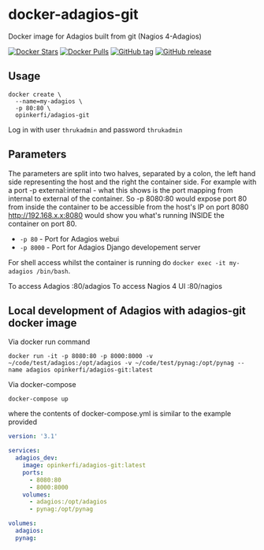 # docker-adagios-git
Docker image for Adagios built from git (Nagios 4-Adagios)

[![Docker Stars](https://img.shields.io/docker/stars/opinkerfi/adagios-git.svg)]()
[![Docker Pulls](https://img.shields.io/docker/pulls/opinkerfi/adagios-git.svg)]()
[![GitHub tag](https://img.shields.io/github/tag/opinkerfi/adagios-git.svg)]()
[![GitHub release](https://img.shields.io/github/release/opinkerfi/adagios-git.svg)]()

## Usage
 

```
docker create \ 
  --name=my-adagios \
  -p 80:80 \
  opinkerfi/adagios-git
```

Log in with user `thrukadmin` and password `thrukadmin`

## Parameters

The parameters are split into two halves, separated by a colon, the left hand side representing the host and the right the container side. 
For example with a port -p external:internal - what this shows is the port mapping from internal to external of the container.
So -p 8080:80 would expose port 80 from inside the container to be accessible from the host's IP on port 8080
http://192.168.x.x:8080 would show you what's running INSIDE the container on port 80.

* `-p 80` - Port for Adagios webui
* `-p 8000` - Port for Adagios Django developement server

For shell access whilst the container is running do `docker exec -it my-adagios /bin/bash`.

To access Adagios
:80/adagios
To access Nagios 4 UI
:80/nagios

## Local development of Adagios with adagios-git docker image

Via docker run command

```SHELL
docker run -it -p 8080:80 -p 8000:8000 -v ~/code/test/adagios:/opt/adagios -v ~/code/test/pynag:/opt/pynag --name adagios opinkerfi/adagios-git:latest
```
Via docker-compose

```SHELL
docker-compose up
```
where the contents of docker-compose.yml is similar to the example provided

```YAML
version: '3.1'

services:
  adagios_dev:
    image: opinkerfi/adagios-git:latest
    ports:
      - 8080:80
      - 8000:8000
    volumes:
      - adagios:/opt/adagios
      - pynag:/opt/pynag

volumes:
  adagios:
  pynag:

```



